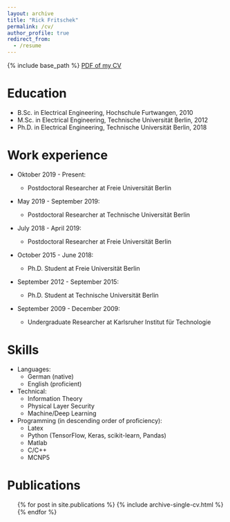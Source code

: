 ```yaml
---
layout: archive
title: "Rick Fritschek"
permalink: /cv/
author_profile: true
redirect_from:
  - /resume
---
```


{% include base_path %}
[PDF of my CV](http://fritschek.github.io/files/CV2.pdf)

Education
======
* B.Sc. in Electrical Engineering, Hochschule Furtwangen, 2010
* M.Sc. in Electrical Engineering, Technische Universität Berlin, 2012
* Ph.D. in Electrical Engineering, Technische Universität Berlin, 2018

Work experience
======
* Oktober 2019 - Present:
  * Postdoctoral Researcher at Freie Universität Berlin

* May 2019 - September 2019:
  * Postdoctoral Researcher at Technische Universität Berlin

* July 2018 - April 2019:
  * Postdoctoral Researcher at Freie Universität Berlin

* October 2015 - June 2018:
  * Ph.D. Student at Freie Universität Berlin

* September 2012 - September 2015:
  * Ph.D. Student at Technische Universität Berlin
  
* September 2009 - December 2009:
  * Undergraduate Researcher at Karlsruher Institut für Technologie


Skills
======
* Languages: 
  * German (native)
  * English (proficient)
* Technical:
  * Information Theory
  * Physical Layer Security
  * Machine/Deep Learning
* Programming (in descending order of proficiency): 
  * Latex
  * Python (TensorFlow, Keras, scikit-learn, Pandas)
  * Matlab
  * C/C++
  * MCNP5

Publications
======
  <ul>{% for post in site.publications %}
    {% include archive-single-cv.html %}
  {% endfor %}</ul>
 
